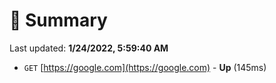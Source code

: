 # 📖 Summary
Last updated: **1/24/2022, 5:59:40 AM**

- `GET` [https://google.com](https://google.com) - **Up** (145ms)
